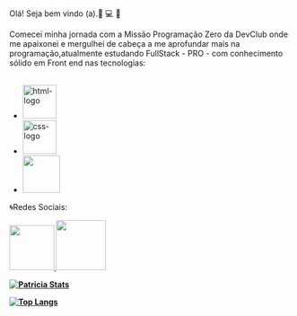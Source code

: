 Olá! Seja bem vindo (a).:blue_heart: :computer: :green_heart:

Comecei minha jornada com a Missão Programação Zero da DevClub onde me apaixonei e mergulhei de cabeça a me aprofundar mais na programação,atualmente estudando  FullStack - PRO - com conhecimento sólido em Front end nas tecnologias: 
<br>
<br>
- <img width="60px" src= "https://img.shields.io/badge/html5-%23E34F26.svg?style=for-the-badge&logo=html5&logoColor=white" alt="html-logo"/>
- <img width="60px" src= "https://img.shields.io/badge/css3-%231572B6.svg?style=for-the-badge&logo=css3&logoColor=white" alt="css-logo"/>
- <img width="66px" src= "https://img.shields.io/badge/javascript-%23323330.svg?style=for-the-badge&logo=javascript&logoColor=%23F7DF1E"/>
  
 :cyclone:Redes Sociais:
  <b>
  <b> 
  
 <a href="https://www.linkedin.com/in/patr%C3%ADcia-ferreira-615593191/)">
   <img width="80px" src="https://img.shields.io/badge/linkedin-%230077B5.svg?style=for-the-badge&logo=linkedin&logoColor=white"/>
    </a>
    
 <a href="https://www.instagram.com/invites/contact/?i=16wyhu59eraek&utm_content=3dwyo4a/)">
    <img width="89px" src="https://img.shields.io/badge/Instagram-%23E4405F.svg?style=for-the-badge&logo=Instagram&logoColor=white/)">
    </a>
   

[![Patricia Stats](https://github-readme-stats.vercel.app/api?username=pattyuryah)](https://github.com/anuraghazra/github-readme-stats)

[![Top Langs](https://github-readme-stats.vercel.app/api/top-langs/?username=pattyuryah)](https://github.com/anuraghazra/github-readme-stats)
